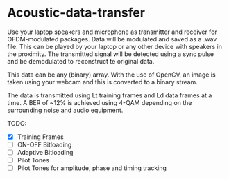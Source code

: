 # Acoustic-data-transfer

Use your laptop speakers and microphone as transmitter and receiver for OFDM-modulated packages. 
Data will be modulated and saved as a .wav file. This can be played by your laptop or any other device with speakers in the proximity. 
The transmitted signal will be detected using a sync pulse and be demodulated to reconstruct te original data. 

This data can be any (binary) array. With the use of OpenCV, an image is taken using your webcam and this is converted to a binary stream. 

The data is transmitted using Lt training frames and Ld data frames at a time. 
A BER of ~12% is achieved using 4-QAM depending on the surrounding noise and audio equipment. 

TODO: 
- [x] Training Frames
- [ ] ON-OFF Bitloading
- [ ] Adaptive Bitloading
- [ ] Pilot Tones
- [ ] Pilot Tones for amplitude, phase and timing tracking
